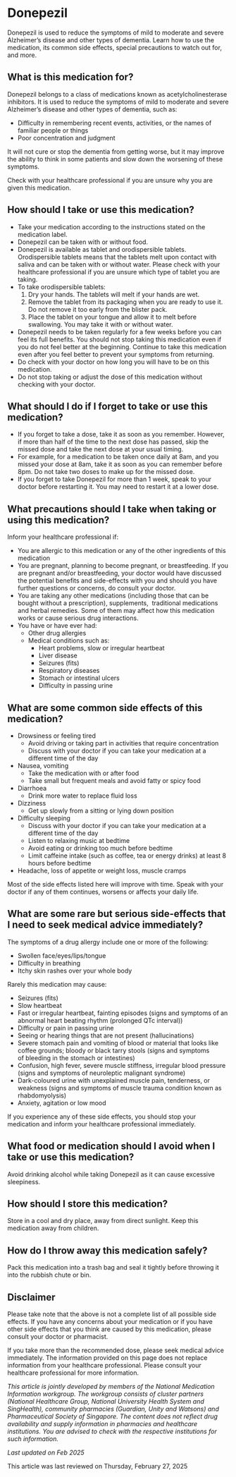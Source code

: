# Donepezil

Donepezil is used to reduce the symptoms of mild to moderate and severe Alzheimer’s disease and other types of dementia. Learn how to use the medication, its common side effects, special precautions to watch out for, and more.

What is this medication for?
----------------------------

Donepezil belongs to a class of medications known as acetylcholinesterase inhibitors. It is used to reduce the symptoms of mild to moderate and severe Alzheimer’s disease and other types of dementia, such as:

* Difficulty in remembering recent events, activities, or the names of familiar people or things
* Poor concentration and judgment

It will not cure or stop the dementia from getting worse, but it may improve the ability to think in some patients and slow down the worsening of these symptoms.

Check with your healthcare professional if you are unsure why you are given this medication.

How should I take or use this medication?
-----------------------------------------

* Take your medication according to the instructions stated on the medication label.
* Donepezil can be taken with or without food.
* Donepezil is available as tablet and orodispersible tablets. Orodispersible tablets means that the tablets melt upon contact with saliva and can be taken with or without water. Please check with your healthcare professional if you are unsure which type of tablet you are taking.
* To take orodispersible tablets:
  1. Dry your hands. The tablets will melt if your hands are wet.
  2. Remove the tablet from its packaging when you are ready to use it. Do not remove it too early from the blister pack.
  3. Place the tablet on your tongue and allow it to melt before swallowing. You may take it with or without water.
* Donepezil needs to be taken regularly for a few weeks before you can feel its full benefits. You should not stop taking this medication even if you do not feel better at the beginning. Continue to take this medication even after you feel better to prevent your symptoms from returning.
* Do check with your doctor on how long you will have to be on this medication.
* Do not stop taking or adjust the dose of this medication without checking with your doctor.

What should I do if I forget to take or use this medication?
------------------------------------------------------------

* If you forget to take a dose, take it as soon as you remember. However, if more than half of the time to the next dose has passed, skip the missed dose and take the next dose at your usual timing.
* For example, for a medication to be taken once daily at 8am, and you missed your dose at 8am, take it as soon as you can remember before 8pm. Do not take two doses to make up for the missed dose.
* If you forget to take Donepezil for more than 1 week, speak to your doctor before restarting it. You may need to restart it at a lower dose.

What precautions should I take when taking or using this medication?
--------------------------------------------------------------------

Inform your healthcare professional if: 

* You are allergic to this medication or any of the other ingredients of this medication
* You are pregnant, planning to become pregnant, or breastfeeding. If you are pregnant and/or breastfeeding, your doctor would have discussed the potential benefits and side-effects with you and should you have further questions or concerns, do consult your doctor.
* You are taking any other medications (including those that can be bought without a prescription), supplements,  traditional medications and herbal remedies. Some of them may affect how this medication works or cause serious drug interactions.
* You have or have ever had:
  + Other drug allergies
  + Medical conditions such as:
    - Heart problems, slow or irregular heartbeat
    - Liver disease
    - Seizures (fits)
    - Respiratory diseases
    - Stomach or intestinal ulcers
    - Difficulty in passing urine

What are some common side effects of this medication?
-----------------------------------------------------

* Drowsiness or feeling tired
  + Avoid driving or taking part in activities that require concentration
  + Discuss with your doctor if you can take your medication at a different time of the day
* Nausea, vomiting
  + Take the medication with or after food
  + Take small but frequent meals and avoid fatty or spicy food
* Diarrhoea
  + Drink more water to replace fluid loss
* Dizziness
  + Get up slowly from a sitting or lying down position
* Difficulty sleeping
  + Discuss with your doctor if you can take your medication at a different time of the day
  + Listen to relaxing music at bedtime
  + Avoid eating or drinking too much before bedtime
  + Limit caffeine intake (such as coffee, tea or energy drinks) at least 8 hours before bedtime
* Headache, loss of appetite or weight loss, muscle cramps

Most of the side effects listed here will improve with time. Speak with your doctor if any of them continues, worsens or affects your daily life.

What are some rare but serious side-effects that I need to seek medical advice immediately?
-------------------------------------------------------------------------------------------

The symptoms of a drug allergy include one or more of the following: 

* Swollen face/eyes/lips/tongue
* Difficulty in breathing
* Itchy skin rashes over your whole body

Rarely this medication may cause:

* Seizures (fits)
* Slow heartbeat
* Fast or irregular heartbeat, fainting episodes (signs and symptoms of an abnormal heart beating rhythm (prolonged QTc interval))
* Difficulty or pain in passing urine
* Seeing or hearing things that are not present (hallucinations)
* Severe stomach pain and vomiting of blood or material that looks like coffee grounds; bloody or black tarry stools (signs and symptoms of bleeding in the stomach or intestines)
* Confusion, high fever, severe muscle stiffness, irregular blood pressure (signs and symptoms of neuroleptic malignant syndrome)
* Dark-coloured urine with unexplained muscle pain, tenderness, or weakness (signs and symptoms of muscle trauma condition known as rhabdomyolysis)
* Anxiety, agitation or low mood

If you experience any of these side effects, you should stop your medication and inform your healthcare professional immediately.

What food or medication should I avoid when I take or use this medication?
--------------------------------------------------------------------------

Avoid drinking alcohol while taking Donepezil as it can cause excessive sleepiness.

How should I store this medication?
-----------------------------------

Store in a cool and dry place, away from direct sunlight. Keep this medication away from children. 

How do I throw away this medication safely?
-------------------------------------------

Pack this medication into a trash bag and seal it tightly before throwing it into the rubbish chute or bin.

Disclaimer
----------

Please take note that the above is not a complete list of all possible side effects. If you have any concerns about your medication or if you have other side effects that you think are caused by this medication, please consult your doctor or pharmacist.

If you take more than the recommended dose, please seek medical advice immediately. The information provided on this page does not replace information from your healthcare professional. Please consult your healthcare professional for more information.

*This article is jointly developed by members of the National Medication Information workgroup. The workgroup consists of cluster partners (National Healthcare Group, National University Health System and SingHealth), community pharmacies (Guardian, Unity and Watsons) and Pharmaceutical Society of Singapore. The content does not reflect drug availability and supply information in pharmacies and healthcare institutions. You are advised to check with the respective institutions for such information.*

*Last updated on Feb 2025*

This article was last reviewed on
Thursday, February 27, 2025